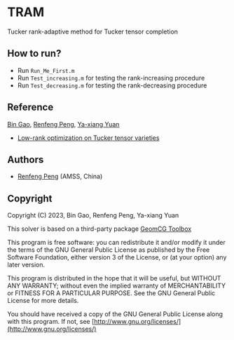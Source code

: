 # TRAM
Tucker rank-adaptive method for Tucker tensor completion



## How to run?

- Run ``Run_Me_First.m`` 
- Run ``Test_increasing.m`` for testing the rank-increasing procedure
- Run ``Test_decreasing.m`` for testing the rank-decreasing procedure

## Reference

[Bin Gao](https://www.gaobin.cc/), [Renfeng Peng](https://jimmypeng1998.github.io/index.html), [Ya-xiang Yuan](http://lsec.cc.ac.cn/~yyx/index.html)

- [Low-rank optimization on Tucker tensor varieties](https://arxiv.org/abs/2311.18324)



## Authors

- [Renfeng Peng](https://jimmypeng1998.github.io/index.html) (AMSS, China)



## Copyright

Copyright (C) 2023, Bin Gao, Renfeng Peng, Ya-xiang Yuan

This solver is based on a third-party package [GeomCG Toolbox](https://www.epfl.ch/labs/anchp/index-html/software/geomcg/)

This program is free software: you can redistribute it and/or modify it under the terms of the GNU General Public License as published by the Free Software Foundation, either version 3 of the License, or (at your option) any later version.

This program is distributed in the hope that it will be useful, but WITHOUT ANY WARRANTY; without even the implied warranty of MERCHANTABILITY or FITNESS FOR A PARTICULAR PURPOSE. See the GNU General Public License for more details.

You should have received a copy of the GNU General Public License along with this program. If not, see [http://www.gnu.org/licenses/](http://www.gnu.org/licenses/)



